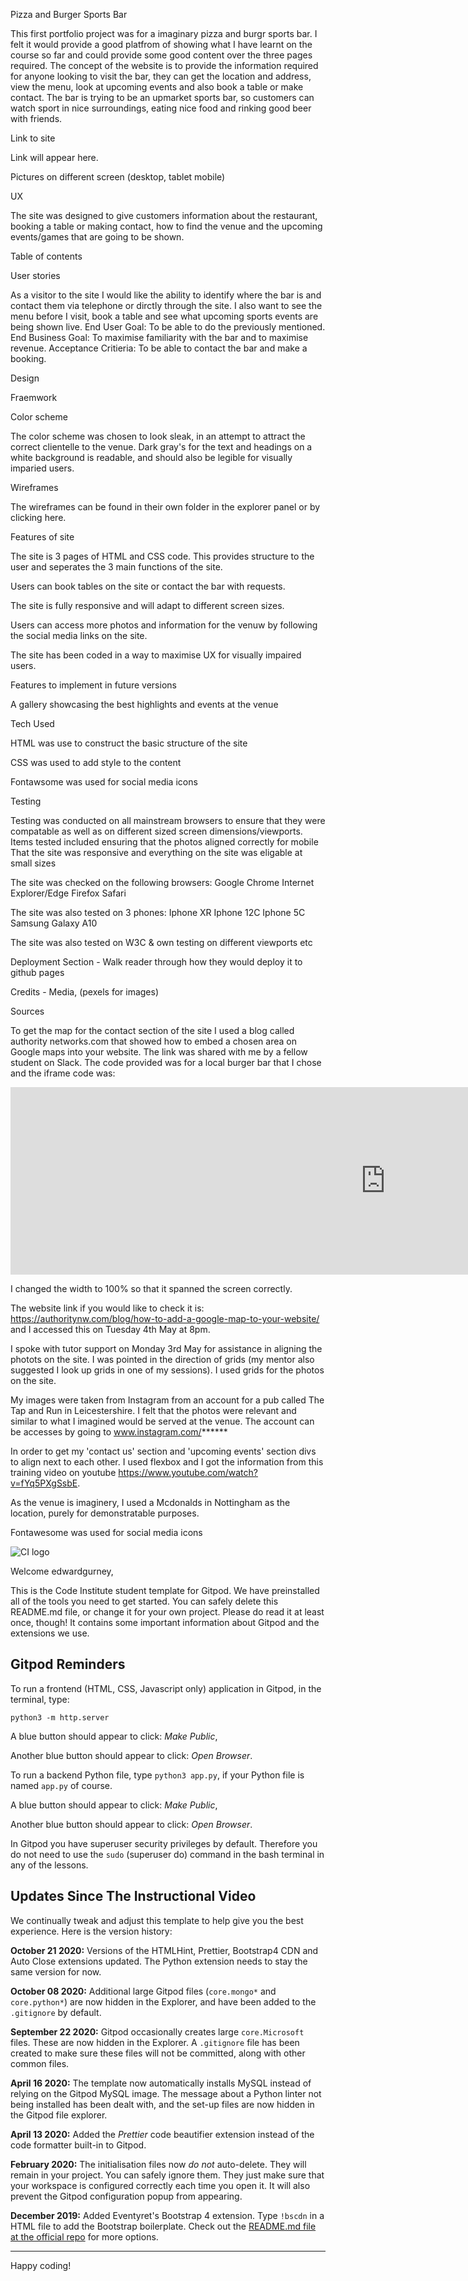 Pizza and Burger Sports Bar

  This first portfolio project was for a imaginary pizza and burgr sports bar. I felt it would provide a good platfrom of showing what I have learnt on the course so far and could provide some good content over the three pages required. 
  The concept of the website is to provide the information required for anyone looking to visit the bar, they can get the location and address, view the menu, look at upcoming events and also book a table or make contact. The bar is trying to be an upmarket sports bar, so customers can watch sport in nice surroundings, eating nice food and rinking good beer with friends. 

Link to site

  Link will appear here.

Pictures on different screen (desktop, tablet mobile)

UX

  The site was designed to give customers information about the restaurant, booking a table or making contact, how to find the venue and the upcoming events/games that are going to be shown. 

Table of contents 

User stories

  As a visitor to the site I would like the ability to identify where the bar is and contact them via telephone or dirctly through the site. I also want to see the menu before I visit, book a table and see what upcoming sports events are being shown live. End User Goal: To be able to do the previously mentioned. End Business Goal: To maximise familiarity with the bar and to maximise revenue. Acceptance Critieria: To be able to contact the bar and make a booking.

Design

Fraemwork

Color scheme

  The color scheme was chosen to look sleak, in an attempt to attract the correct clientelle to the venue. Dark gray's for the text and headings on a white background is readable, and should also be legible for visually imparied users. 

Wireframes

  The wireframes can be found in their own folder in the explorer panel or by clicking here.

Features of site

  The site is 3 pages of HTML and CSS code. This provides structure to the user and seperates the 3 main functions of the site.

  Users can book tables on the site or contact the bar with requests. 

  The site is fully responsive and will adapt to different screen sizes. 

  Users can access more photos and information for the venuw by following the social media links on the site. 

  The site has been coded in a way to maximise UX for visually impaired users.


Features to implement in future versions

  A gallery showcasing the best highlights and events at the venue


Tech Used 

  HTML was use to construct the basic structure of the site

  CSS was used to add style to the content

  Fontawsome was used for social media icons
  
Testing

  Testing was conducted on all mainstream browsers to ensure that they were compatable as well as on different sized screen dimensions/viewports. 
    Items tested included ensuring that the photos aligned correctly for mobile
    That the site was responsive and everything on the site was eligable at small sizes

  The site was checked on the following browsers:
    Google Chrome
    Internet Explorer/Edge
    Firefox
    Safari

  The site was also tested on 3 phones:
  Iphone XR
  Iphone 12C
  Iphone 5C
  Samsung Galaxy A10


  The site was also tested on W3C & own testing on different viewports etc
  
Deployment Section - Walk reader through how they would deploy it to github pages

Credits - Media, (pexels for images)

Sources

To get the map for the contact section of the site I used a blog called authority networks.com that showed how to embed a chosen area on Google maps into your website. The link was shared with me by a fellow student on Slack. The code provided was for a local burger bar that I chose and the iframe code was: 

<iframe src="https://www.google.com/maps/embed?pb=!1m18!1m12!1m3!1d2404.54480121658!2d-1.132143884262!3d52.93861951287327!2m3!1f0!2f0!3f0!3m2!1i1024!2i768!4f13.1!3m3!1m2!1s0x4879c3c15579647d%3A0x62474532148ac3e4!2sMcDonald&#39;s%20Trentbridge!5e0!3m2!1sen!2suk!4v1620155896871!5m2!1sen!2suk" width="1200" height="300" style="border:0;" allowfullscreen="" loading="lazy"></iframe>

I changed the width to 100% so that it spanned the screen correctly. 

The website link if you would like to check it is: https://authoritynw.com/blog/how-to-add-a-google-map-to-your-website/ and I accessed this on Tuesday 4th May at 8pm. 

I spoke with tutor support on Monday 3rd May for assistance in aligning the photots on the site. I was pointed in the direction of grids (my mentor also suggested I look up grids in one of my sessions). I used grids for the photos on the site. 

My images were taken from Instagram from an account for a pub called The Tap and Run in Leicestershire. I felt that the photos were relevant and similar to what I imagined would be served at the venue. The account can be accesses by going to www.instagram.com/******

In order to get my 'contact us' section and 'upcoming events' section divs to align next to each other. I used flexbox and I got the information from this training video on youtube https://www.youtube.com/watch?v=fYq5PXgSsbE.

As the venue is imaginery, I used a Mcdonalds in Nottingham as the location, purely for demonstratable purposes. 

Fontawesome was used for social media icons


![CI logo](https://codeinstitute.s3.amazonaws.com/fullstack/ci_logo_small.png)

Welcome edwardgurney,

This is the Code Institute student template for Gitpod. We have preinstalled all of the tools you need to get started. You can safely delete this README.md file, or change it for your own project. Please do read it at least once, though! It contains some important information about Gitpod and the extensions we use.

## Gitpod Reminders

To run a frontend (HTML, CSS, Javascript only) application in Gitpod, in the terminal, type:

`python3 -m http.server`

A blue button should appear to click: _Make Public_,

Another blue button should appear to click: _Open Browser_.

To run a backend Python file, type `python3 app.py`, if your Python file is named `app.py` of course.

A blue button should appear to click: _Make Public_,

Another blue button should appear to click: _Open Browser_.

In Gitpod you have superuser security privileges by default. Therefore you do not need to use the `sudo` (superuser do) command in the bash terminal in any of the lessons.

## Updates Since The Instructional Video

We continually tweak and adjust this template to help give you the best experience. Here is the version history:

**October 21 2020:** Versions of the HTMLHint, Prettier, Bootstrap4 CDN and Auto Close extensions updated. The Python extension needs to stay the same version for now.

**October 08 2020:** Additional large Gitpod files (`core.mongo*` and `core.python*`) are now hidden in the Explorer, and have been added to the `.gitignore` by default.

**September 22 2020:** Gitpod occasionally creates large `core.Microsoft` files. These are now hidden in the Explorer. A `.gitignore` file has been created to make sure these files will not be committed, along with other common files.

**April 16 2020:** The template now automatically installs MySQL instead of relying on the Gitpod MySQL image. The message about a Python linter not being installed has been dealt with, and the set-up files are now hidden in the Gitpod file explorer.

**April 13 2020:** Added the _Prettier_ code beautifier extension instead of the code formatter built-in to Gitpod.

**February 2020:** The initialisation files now _do not_ auto-delete. They will remain in your project. You can safely ignore them. They just make sure that your workspace is configured correctly each time you open it. It will also prevent the Gitpod configuration popup from appearing.

**December 2019:** Added Eventyret's Bootstrap 4 extension. Type `!bscdn` in a HTML file to add the Bootstrap boilerplate. Check out the <a href="https://github.com/Eventyret/vscode-bcdn" target="_blank">README.md file at the official repo</a> for more options.

---

Happy coding!
